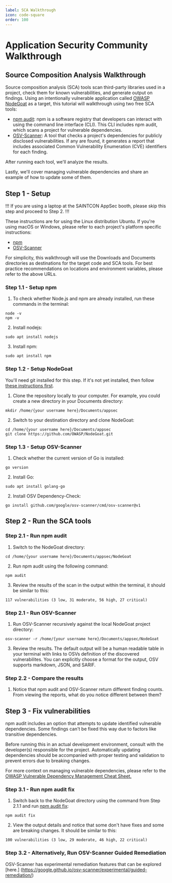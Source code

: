 ```yaml
---
label: SCA Walkthrough
icon: code-square
order: 100
---
```


# Application Security Community Walkthrough

## Source Composition Analysis Walkthrough

Source composition analysis (SCA) tools scan third-party libraries used in a project, check them for known vulnerabilities, and generate output on findings. Using an intentionally vulnerable application called [OWASP NodeGoat](https://github.com/OWASP/NodeGoat) as a target, this tutorial will walkthrough using two free SCA tools:

- [npm audit](https://docs.npmjs.com/cli/v6/commands/npm-audit): npm is a software registry that developers can interact with using the command line interface (CLI). This CLI includes npm audit, which scans a project for vulnerable dependencies.
- [OSV-Scanner](https://osv.dev/): A tool that checks a project's dependencies for publicly disclosed vulnerabilities. If any are found, it generates a report that includes associated Common Vulnerability Enumeration (CVE) identifiers for each finding.

After running each tool, we'll analyze the results.

Lastly, we'll cover managing vulnerable dependencies and share an example of how to update some of them.

## Step 1 - Setup

!!!
If you are using a laptop at the SAINTCON AppSec booth, please skip this step and proceed to Step 2.
!!!

These instructions are for using the Linux distribution Ubuntu. If you're using macOS or Windows, please refer to each project's platform specific instructions:

- [npm](https://docs.npmjs.com/downloading-and-installing-node-js-and-npm)
- [OSV-Scanner](https://google.github.io/osv-scanner/installation/)

For simplicity, this walkthrough will use the Downloads and Documents directories as destinations for the target code and SCA tools. For best practice recommendations on locations and environment variables, please refer to the above URLs.

### Step 1.1 - Setup npm

1. To check whether Node.js and npm are already installed, run these commands in the terminal:

```
node -v
npm -v
```

2. Install nodejs:

```
sudo apt install nodejs
```

3. Install npm:

```
sudo apt install npm
```

### Step 1.2 - Setup NodeGoat

You'll need git installed for this step. If it's not yet installed, then follow [these instructions first](https://git-scm.com/book/en/v2/Getting-Started-Installing-Git).

1. Clone the repository locally to your computer. For example, you could create a new directory in your Documents directory:

```
mkdir /home/{your username here}/Documents/appsec
```

2. Switch to your destination directory and clone NodeGoat:

```
cd /home/{your username here}/Documents/appsec
git clone https://github.com/OWASP/NodeGoat.git
```

### Step 1.3 - Setup OSV-Scanner

1. Check whether the current version of Go is installed:

```
go version
```

2. Install Go:

```
sudo apt install golang-go
```

2. Install OSV Dependency-Check:

```
go install github.com/google/osv-scanner/cmd/osv-scanner@v1
```

## Step 2 - Run the SCA tools

### Step 2.1 - Run npm audit

1. Switch to the NodeGoat directory:

```
cd /home/{your username here}/Documents/appsec/NodeGoat
```

2. Run npm audit using the following command:

```
npm audit
```

3. Review the results of the scan in the output within the terminal, it should be similar to this:

```
117 vulnerabilities (3 low, 31 moderate, 56 high, 27 critical)
```

### Step 2.1 - Run OSV-Scanner

1. Run OSV-Scanner recursively against the local NodeGoat project directory:

```
osv-scanner -r /home/{your username here}/Documents/appsec/NodeGoat
```

3. Review the results. The default output will be a human readable table in your terminal with links to OSVs definition of the discovered vulnerabilites. You can explicitly choose a format for the output, OSV supports markdown, JSON, and SARIF. 

### Step 2.2 - Compare the results

1. Notice that npm audit and OSV-Scanner return different finding counts. From viewing the reports, what do you notice different between them?

## Step 3 - Fix vulnerabilities

npm audit includes an option that attempts to update identified vulnerable dependencies. Some findings can't be fixed this way due to factors like transitive dependencies.

Before running this in an actual development environment, consult with the developer(s) responsible for the project. Automatically updating dependencies should be accompanied with proper testing and validation to prevent errors due to breaking changes.

For more context on managing vulnerable dependencies, please refer to the [OWASP Vulnerable Dependency Management Cheat Sheet.](https://cheatsheetseries.owasp.org/cheatsheets/Vulnerable_Dependency_Management_Cheat_Sheet.html)

### Step 3.1 - Run npm audit fix

1. Switch back to the NodeGoat directory using the command from Step 2.1.1 and run [npm audit fix](https://docs.npmjs.com/cli/v10/commands/npm-audit):

```
npm audit fix
```

2. View the output details and notice that some don't have fixes and some are breaking changes. It should be similar to this:

```
100 vulnerabilities (3 low, 29 moderate, 46 high, 22 critical)
```


### Step 3.2 - Alternatively, Run OSV-Scanner Guided Remediation

OSV-Scanner has experimental remediation features that can be explored [here.] (https://google.github.io/osv-scanner/experimental/guided-remediation/)
